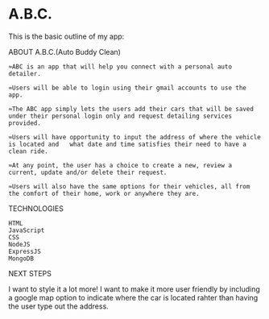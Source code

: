 # A.B.C.




This is the basic outline of my app:




ABOUT A.B.C.(Auto Buddy Clean)
	
	≈ABC is an app that will help you connect with a personal auto detailer.

	≈Users will be able to login using their gmail accounts to use the app.
	
	≈The ABC app simply lets the users add their cars that will be saved under their personal login only and request detailing services provided.
        
	≈Users will have opportunity to input the address of where the vehicle is located and	what date and time satisfies their need to have a clean ride.

	≈At any point, the user has a choice to create a new, review a current, update and/or delete their request.
	
	≈Users will also have the same options for their vehicles, all from the comfort of their home, work or anywhere they are.
	
	
	
TECHNOLOGIES

	HTML
	JavaScript
	CSS
	NodeJS
	ExpressJS
	MongoDB

	
	

NEXT STEPS

I want to style it a lot more! I want to make it more user friendly by including a google map option to indicate where the car is located rahter than having the user type out the address.  